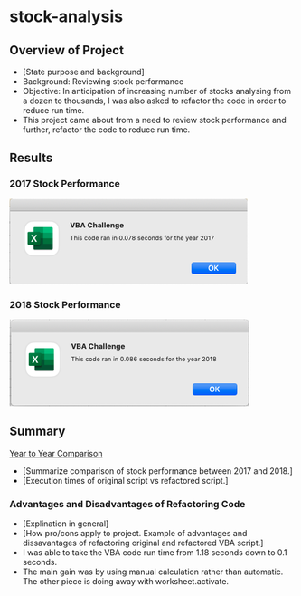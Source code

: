 # stock-analysis

## Overview of Project
- [State purpose and background]
- Background: Reviewing stock performance
- Objective: In anticipation of increasing number of stocks analysing from a dozen to thousands, I was also asked to refactor the code in order to reduce run time. 
- This project came about from a need to review stock performance and further, refactor the code to reduce run time. 

## Results

### 2017 Stock Performance
![2017 Stock Performance](https://github.com/SidneyHollingsworth/stock-analysis/blob/25b17ab3936763aef25b6272921894b605eb7514/Resources/VBA_Challenge_2017.png "Text to show on mouseover")

### 2018 Stock Performance
![2018 Stock Performance](https://github.com/SidneyHollingsworth/stock-analysis/blob/25b17ab3936763aef25b6272921894b605eb7514/Resources/VBA_Challenge_2018.png "Text to show on mouseover")

## Summary 
[Year to Year Comparison](https://github.com/SidneyHollingsworth/stock-analysis/blob/d5b111281360dc99cb4d92b836703d19c9205ea8/Resources/Change_Over_Year.png)
- [Summarize comparison of stock performance between 2017 and 2018.]
- [Execution times of original script vs refactored script.]

### Advantages and Disadvantages of Refactoring Code
- [Explination in general]
- [How pro/cons apply to project. Example of advantages and dissavantages of refactoring original and refactored VBA script.]
- I was able to take the VBA code run time from 1.18 seconds down to 0.1 seconds. 
- The main gain was by using manual calculation rather than automatic. The other piece is doing away with worksheet.activate.


